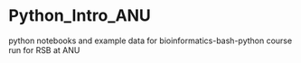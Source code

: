 # Python_Intro_ANU
python notebooks and example data for bioinformatics-bash-python course run for RSB at ANU
